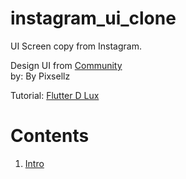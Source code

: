 # instagram_ui_clone

UI Screen copy from Instagram.

Design UI from [Community](https://www.figma.com/community/file/874574625832268971/Instagram-UI-Screens)\
by: By Pixsellz

Tutorial: [Flutter D Lux](https://www.youtube.com/@flutterdlux)

# Contents

1. [Intro]()
